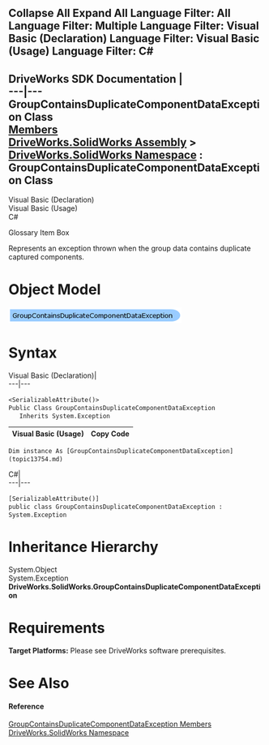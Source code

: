 Collapse All Expand All Language Filter: All  Language Filter: Multiple  Language Filter: Visual Basic (Declaration) Language Filter: Visual Basic (Usage) Language Filter: C#  
---  
DriveWorks SDK Documentation  |   
---|---  
GroupContainsDuplicateComponentDataException Class   
[Members](topic13755.md)   
[DriveWorks.SolidWorks Assembly](topic13342.md) > [DriveWorks.SolidWorks Namespace](topic13345.md) : GroupContainsDuplicateComponentDataException Class  
---  
  
Visual Basic (Declaration)    
Visual Basic (Usage)    
C# 

Glossary Item Box

Represents an exception thrown when the group data contains duplicate captured components. 

# Object Model

![](dotnetdiagramimages/image750.png)

# Syntax

Visual Basic (Declaration)|   
---|---  
      
    
    <SerializableAttribute()>
    Public Class GroupContainsDuplicateComponentDataException 
       Inherits System.Exception  
  
Visual Basic (Usage)| Copy Code  
---|---  
      
    
    Dim instance As [GroupContainsDuplicateComponentDataException](topic13754.md)  
  
C#|   
---|---  
      
    
    [SerializableAttribute()]
    public class GroupContainsDuplicateComponentDataException : System.Exception   
  
# Inheritance Hierarchy

System.Object  
System.Exception  
**DriveWorks.SolidWorks.GroupContainsDuplicateComponentDataException**  


# Requirements

**Target Platforms:** Please see DriveWorks software prerequisites.

# See Also

#### Reference

[GroupContainsDuplicateComponentDataException Members](topic13755.md)   
[DriveWorks.SolidWorks Namespace](topic13345.md)



